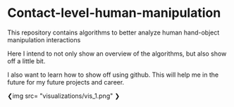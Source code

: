 # Contact-level-human-manipulation
This repository contains algorithms to better analyze human hand-object manipulation interactions

Here I intend to not only show an overview of the algorithms, but also show off a little bit.

I also want to learn how to show off using github. This will help me in the future for my future projects and career.


❮img src= "visualizations/vis_1.png" ❯
